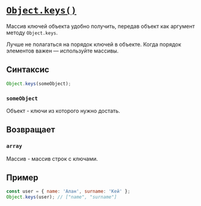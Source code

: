# [`Object.keys()`](../index.md)

Массив ключей объекта удобно получить, передав объект как аргумент методу `Object.keys`.

Лучше не полагаться на порядок ключей в объекте. Когда порядок элементов важен — используйте массивы.

## Синтаксис

```js
Object.keys(someObject);
```

### `someObject`

Объект - ключи из которого нужно достать.

## Возвращает

### `array`

Массив - массив строк с ключами.

## Пример

```js
const user = { name: 'Алан', surname: 'Кей' };
Object.keys(user); // ["name", "surname"]
```
